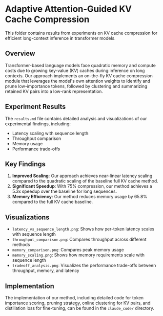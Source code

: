 # Adaptive Attention-Guided KV Cache Compression

This folder contains results from experiments on KV cache compression for efficient long-context inference in transformer models.

## Overview

Transformer-based language models face quadratic memory and compute costs due to growing key-value (KV) caches during inference on long contexts. Our approach implements an on-the-fly KV cache compression module that leverages the model's own attention weights to identify and prune low-importance tokens, followed by clustering and summarizing retained KV pairs into a low-rank representation.

## Experiment Results

The `results.md` file contains detailed analysis and visualizations of our experimental findings, including:

- Latency scaling with sequence length
- Throughput comparison
- Memory usage 
- Performance trade-offs

## Key Findings

1. **Improved Scaling**: Our approach achieves near-linear latency scaling compared to the quadratic scaling of the baseline full KV cache method.
2. **Significant Speedup**: With 75% compression, our method achieves a 5.3x speedup over the baseline for long sequences.
3. **Memory Efficiency**: Our method reduces memory usage by 65.8% compared to the full KV cache baseline.

## Visualizations

- `latency_vs_sequence_length.png`: Shows how per-token latency scales with sequence length
- `throughput_comparison.png`: Compares throughput across different methods
- `memory_comparison.png`: Compares peak memory usage
- `memory_scaling.png`: Shows how memory requirements scale with sequence length
- `tradeoff_analysis.png`: Visualizes the performance trade-offs between throughput, memory, and latency

## Implementation

The implementation of our method, including detailed code for token importance scoring, pruning strategy, online clustering for KV pairs, and distillation loss for fine-tuning, can be found in the `claude_code/` directory.